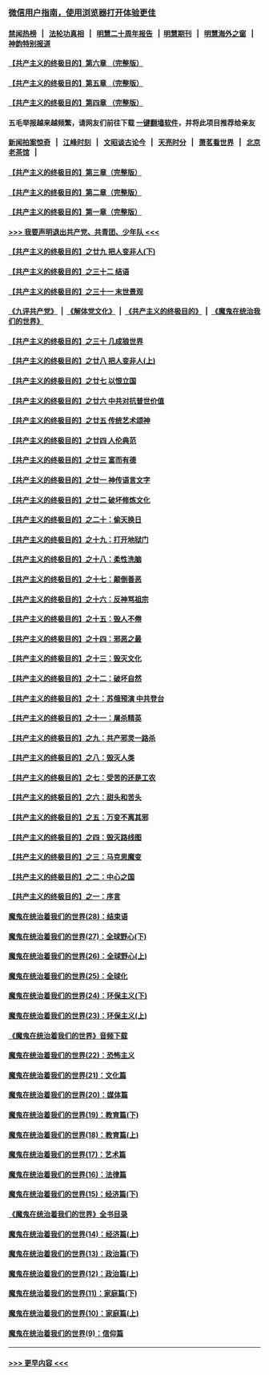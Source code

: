 ### [微信用户指南，使用浏览器打开体验更佳](https://github.com/gfw-breaker/banned-news1/blob/master/indexes/wechat-guide.md?t=0)
#### [禁闻热榜](热点新闻.md?t=0)  &nbsp;&nbsp;|&nbsp;&nbsp; [法轮功真相](https://github.com/gfw-breaker/truth/blob/master/README.md?t=0) &nbsp;&nbsp;|&nbsp;&nbsp; [明慧二十周年报告](https://github.com/gfw-breaker/mh-reports/blob/master/README.md?t=0) &nbsp;&nbsp;|&nbsp;&nbsp;[明慧期刊](https://github.com/gfw-breaker/mh-qikan) &nbsp;&nbsp;|&nbsp;&nbsp; [明慧海外之窗](https://github.com/gfw-breaker/mh-news/blob/master/README.md?t=0) &nbsp;&nbsp;|&nbsp;&nbsp; [神韵特别报道](https://github.com/gfw-breaker/mh-news/blob/master/shenyun.md?t=0)
#### [【共产主义的终极目的】第六章 （完整版）](../pages/nsc422/n11428913.md?t=02041355) 
#### [【共产主义的终极目的】第五章 （完整版）](../pages/nsc422/n11428912.md?t=02041355) 
#### [【共产主义的终极目的】第四章 （完整版）](../pages/nsc422/n11428907.md?t=02041355) 
#### 五毛举报越来越频繁，请网友们前往下载 [一键翻墙软件](https://github.com/gfw-breaker/ssr-accounts)，并将此项目推荐给亲友
#### [新闻拍案惊奇](https://github.com/gfw-breaker/banned-news1/blob/master/pages/link4.md) &nbsp;&nbsp;|&nbsp;&nbsp; [江峰时刻](https://github.com/gfw-breaker/banned-news1/blob/master/pages/link4.md) &nbsp;&nbsp;|&nbsp;&nbsp; [文昭谈古论今](https://github.com/gfw-breaker/banned-news1/blob/master/pages/link4.md) &nbsp;&nbsp;|&nbsp;&nbsp; [天亮时分](https://github.com/gfw-breaker/banned-news1/blob/master/pages/link4.md) &nbsp;&nbsp;|&nbsp;&nbsp; [萧茗看世界](https://github.com/gfw-breaker/banned-news1/blob/master/pages/link4.md) &nbsp;&nbsp;|&nbsp;&nbsp; [北京老茶馆](https://github.com/gfw-breaker/banned-news1/blob/master/pages/link4.md) &nbsp;&nbsp;|&nbsp;&nbsp; 
#### [【共产主义的终极目的】第三章（完整版）](../pages/nsc422/n11428848.md?t=02041355) 
#### [【共产主义的终极目的】第二章（完整版）](../pages/nsc422/n11428831.md?t=02041355) 
#### [【共产主义的终极目的】第一章（完整版）](../pages/nsc422/n11417651.md?t=02041355) 
#### [>>> 我要声明退出共产党、共青团、少年队 <<<](https://github.com/begood0513/goodnews/blob/master/quit/letter.md) 
#### [【共产主义的终极目的】之廿九 把人变非人(下)](../pages/nsc422/n11344140.md?t=02041355) 
#### [【共产主义的终极目的】之三十二 结语](../pages/nsc422/n11360535.md?t=02041355) 
#### [【共产主义的终极目的】之三十一 末世景观](../pages/nsc422/n11351129.md?t=02041355) 
#### [《九评共产党》](https://github.com/begood0513/9ping.md/blob/master/README.md) &nbsp;|&nbsp; [《解体党文化》](../../../../jtdwh.md/blob/master/README.md)  &nbsp;|&nbsp; [《共产主义的终极目的》](../../../../gczydzjmd.md/blob/master/README.md) &nbsp;|&nbsp; [《魔鬼在统治我们的世界》](../../../../mgztzwmdsj.md/blob/master/README.md) 
#### [【共产主义的终极目的】之三十 几成狼世界](../pages/nsc422/n11348280.md?t=02041355) 
#### [【共产主义的终极目的】之廿八 把人变非人(上)](../pages/nsc422/n11340492.md?t=02041355) 
#### [【共产主义的终极目的】之廿七 以恨立国](../pages/nsc422/n11336944.md?t=02041355) 
#### [【共产主义的终极目的】之廿六 中共对抗普世价值](../pages/nsc422/n11324785.md?t=02041355) 
#### [【共产主义的终极目的】之廿五 传统艺术颂神](../pages/nsc422/n11296396.md?t=02041355) 
#### [【共产主义的终极目的】之廿四 人伦典范](../pages/nsc422/n11296397.md?t=02041355) 
#### [【共产主义的终极目的】之廿三 富而有德](../pages/nsc422/n11283598.md?t=02041355) 
#### [【共产主义的终极目的】之廿一 神传语言文字](../pages/nsc422/n11263265.md?t=02041355) 
#### [【共产主义的终极目的】之廿二 破坏修炼文化](../pages/nsc422/n11245728.md?t=02041355) 
#### [【共产主义的终极目的】之二十：偷天换日](../pages/nsc422/n11238846.md?t=02041355) 
#### [【共产主义的终极目的】之十九：打开地狱门](../pages/nsc422/n11206376.md?t=02041355) 
#### [【共产主义的终极目的】之十八：柔性洗脑](../pages/nsc422/n11199994.md?t=02041355) 
#### [【共产主义的终极目的】之十七：颠倒善恶](../pages/nsc422/n11179782.md?t=02041355) 
#### [【共产主义的终极目的】之十六：反神骂祖宗](../pages/nsc422/n11166798.md?t=02041355) 
#### [【共产主义的终极目的】之十五：毁人不倦](../pages/nsc422/n11166792.md?t=02041355) 
#### [【共产主义的终极目的】之十四：邪恶之最](../pages/nsc422/n11150249.md?t=02041355) 
#### [【共产主义的终极目的】之十三：毁灭文化](../pages/nsc422/n11135227.md?t=02041355) 
#### [【共产主义的终极目的】之十二：破坏自然](../pages/nsc422/n11135214.md?t=02041355) 
#### [【共产主义的终极目的】之十：苏俄预演 中共登台](../pages/nsc422/n11118424.md?t=02041355) 
#### [【共产主义的终极目的】之十一：屠杀精英](../pages/nsc422/n11118442.md?t=02041355) 
#### [【共产主义的终极目的】之九：共产邪灵一路杀](../pages/nsc422/n11114139.md?t=02041355) 
#### [【共产主义的终极目的】之八：毁灭人类](../pages/nsc422/n11108503.md?t=02041355) 
#### [【共产主义的终极目的】之七：受苦的还是工农](../pages/nsc422/n11101809.md?t=02041355) 
#### [【共产主义的终极目的】之六：甜头和苦头](../pages/nsc422/n11096971.md?t=02041355) 
#### [【共产主义的终极目的】之五：万变不离其邪](../pages/nsc422/n11091285.md?t=02041355) 
#### [【共产主义的终极目的】之四：毁灭路线图](../pages/nsc422/n11086284.md?t=02041355) 
#### [【共产主义的终极目的】之三：马克思魔变](../pages/nsc422/n11061941.md?t=02041355) 
#### [【共产主义的终极目的】之二：中心之国](../pages/nsc422/n11047728.md?t=02041355) 
#### [【共产主义的终极目的】之一：序言](../pages/nsc422/n11086077.md?t=02041355) 
#### [魔鬼在统治着我们的世界(28)：结束语](../pages/nsc422/n10936246.md?t=02041355) 
#### [魔鬼在统治着我们的世界(27)：全球野心(下)](../pages/nsc422/n10928319.md?t=02041355) 
#### [魔鬼在统治着我们的世界(26)：全球野心(上)](../pages/nsc422/n10900318.md?t=02041355) 
#### [魔鬼在统治着我们的世界(25)：全球化](../pages/nsc422/n10788205.md?t=02041355) 
#### [魔鬼在统治着我们的世界(24)：环保主义(下)](../pages/nsc422/n10695307.md?t=02041355) 
#### [魔鬼在统治着我们的世界(23)：环保主义(上)](../pages/nsc422/n10688613.md?t=02041355) 
#### [《魔鬼在统治着我们的世界》音频下载](../pages/nsc422/n10635553.md?t=02041355) 
#### [魔鬼在统治着我们的世界(22)：恐怖主义](../pages/nsc422/n10614727.md?t=02041355) 
#### [魔鬼在统治着我们的世界(21)：文化篇](../pages/nsc422/n10597706.md?t=02041355) 
#### [魔鬼在统治着我们的世界(20)：媒体篇](../pages/nsc422/n10586579.md?t=02041355) 
#### [魔鬼在统治着我们的世界(19)：教育篇(下)](../pages/nsc422/n10564808.md?t=02041355) 
#### [魔鬼在统治着我们的世界(18)：教育篇(上)](../pages/nsc422/n10526970.md?t=02041355) 
#### [魔鬼在统治着我们的世界(17)：艺术篇](../pages/nsc422/n10499093.md?t=02041355) 
#### [魔鬼在统治着我们的世界(16)：法律篇](../pages/nsc422/n10485969.md?t=02041355) 
#### [魔鬼在统治着我们的世界(15)：经济篇(下)](../pages/nsc422/n10469975.md?t=02041355) 
#### [《魔鬼在统治着我们的世界》全书目录](../pages/nsc422/n10464261.md?t=02041355) 
#### [魔鬼在统治着我们的世界(14)：经济篇(上)](../pages/nsc422/n10457370.md?t=02041355) 
#### [魔鬼在统治着我们的世界(13)：政治篇(下)](../pages/nsc422/n10448270.md?t=02041355) 
#### [魔鬼在统治着我们的世界(12)：政治篇(上)](../pages/nsc422/n10444576.md?t=02041355) 
#### [魔鬼在统治着我们的世界(11)：家庭篇(下)](../pages/nsc422/n10440961.md?t=02041355) 
#### [魔鬼在统治着我们的世界(10)：家庭篇(上)](../pages/nsc422/n10435448.md?t=02041355) 
#### [魔鬼在统治着我们的世界(9)：信仰篇](../pages/nsc422/n10432159.md?t=02041355) 

----
#### [ >>> 更早内容 <<< ](../indexes/nsc422-earlier.md)
